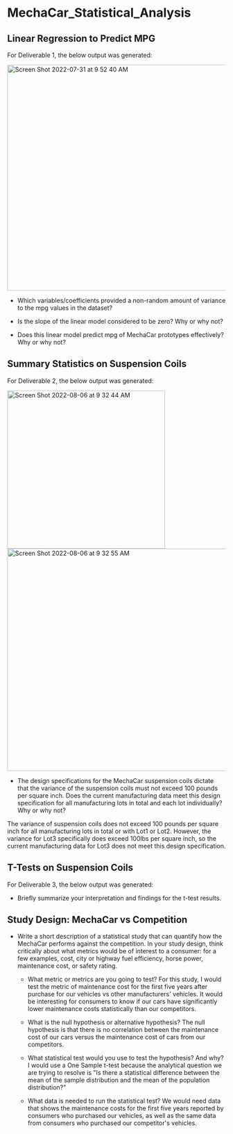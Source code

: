 # MechaCar_Statistical_Analysis

## Linear Regression to Predict MPG

For Deliverable 1, the below output was generated:

<img width="520" alt="Screen Shot 2022-07-31 at 9 52 40 AM" src="https://user-images.githubusercontent.com/103055666/182029607-3c65d043-2021-40d9-afc7-971219993f39.png">

* Which variables/coefficients provided a non-random amount of variance to the mpg values in the dataset?


* Is the slope of the linear model considered to be zero? Why or why not?


* Does this linear model predict mpg of MechaCar prototypes effectively? Why or why not?



## Summary Statistics on Suspension Coils

For Deliverable 2, the below output was generated: 

<img width="364" alt="Screen Shot 2022-08-06 at 9 32 44 AM" src="https://user-images.githubusercontent.com/103055666/183251142-275fd1cc-9c48-4f4f-bcc7-8438f3ce9e12.png">
<img width="512" alt="Screen Shot 2022-08-06 at 9 32 55 AM" src="https://user-images.githubusercontent.com/103055666/183251144-a5340b7b-f601-4380-a343-a823d7a342ff.png">


* The design specifications for the MechaCar suspension coils dictate that the variance of the suspension coils must not exceed 100 pounds per square inch. Does the current manufacturing data meet this design specification for all manufacturing lots in total and each lot individually? Why or why not?

The variance of suspension coils does not exceed 100 pounds per square inch for all manufacturing lots in total or with Lot1 or Lot2. However, the variance for Lot3 specifically does exceed 100lbs per square inch, so the current manufacturing data for Lot3 does not meet this design specification.

## T-Tests on Suspension Coils

For Deliverable 3, the below output was generated:


* Briefly summarize your interpretation and findings for the t-test results.

## Study Design: MechaCar vs Competition


* Write a short description of a statistical study that can quantify how the MechaCar performs against the competition. In your study design, think critically about what metrics would be of interest to a consumer: for a few examples, cost, city or highway fuel efficiency, horse power, maintenance cost, or safety rating.
  * What metric or metrics are you going to test?
For this study, I would test the metric of maintenance cost for the first five years after purchase for our vehicles vs other manufacturers' vehicles. It would be interesting for consumers to know if our cars have significantly lower maintenance costs statistically than our competitors. 

  * What is the null hypothesis or alternative hypothesis?
The null hypothesis is that there is no correlation between the maintenance cost of our cars versus the maintenance cost of cars from our competitors.

  * What statistical test would you use to test the hypothesis? And why?
I would use a One Sample t-test because the analytical question we are trying to resolve is "Is there a statistical difference between
the mean of the sample distribution and the mean of the population distribution?"

  * What data is needed to run the statistical test?
We would need data that shows the maintenance costs for the first five years reported by consumers who purchased our vehicles, as well as the same data from consumers who purchased our competitor's vehicles.

